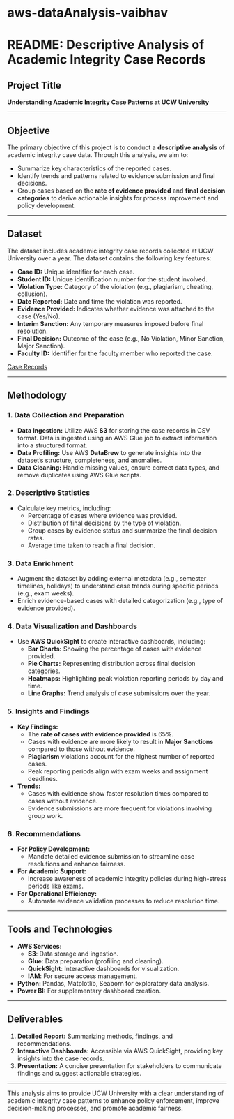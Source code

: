 # aws-dataAnalysis-vaibhav

# README: Descriptive Analysis of Academic Integrity Case Records  

## **Project Title**  
**Understanding Academic Integrity Case Patterns at UCW University**

---

## **Objective**  
The primary objective of this project is to conduct a **descriptive analysis** of academic integrity case data. Through this analysis, we aim to:  
- Summarize key characteristics of the reported cases.  
- Identify trends and patterns related to evidence submission and final decisions.  
- Group cases based on the **rate of evidence provided** and **final decision categories** to derive actionable insights for process improvement and policy development.  

---

## **Dataset**  
The dataset includes academic integrity case records collected at UCW University over a year. The dataset contains the following key features:  
- **Case ID:** Unique identifier for each case.  
- **Student ID:** Unique identification number for the student involved.  
- **Violation Type:** Category of the violation (e.g., plagiarism, cheating, collusion).  
- **Date Reported:** Date and time the violation was reported.  
- **Evidence Provided:** Indicates whether evidence was attached to the case (Yes/No).  
- **Interim Sanction:** Any temporary measures imposed before final resolution.  
- **Final Decision:** Outcome of the case (e.g., No Violation, Minor Sanction, Major Sanction).  
- **Faculty ID:** Identifier for the faculty member who reported the case.
  
[Case Records](Project1-data/CaseRecords_List_20241022.xlsx)

---

## **Methodology**  

### **1. Data Collection and Preparation**  
- **Data Ingestion:** Utilize AWS **S3** for storing the case records in CSV format. Data is ingested using an AWS Glue job to extract information into a structured format.  
- **Data Profiling:** Use AWS **DataBrew** to generate insights into the dataset’s structure, completeness, and anomalies.  
- **Data Cleaning:** Handle missing values, ensure correct data types, and remove duplicates using AWS Glue scripts.  

### **2. Descriptive Statistics**  
- Calculate key metrics, including:  
  - Percentage of cases where evidence was provided.  
  - Distribution of final decisions by the type of violation.  
  - Group cases by evidence status and summarize the final decision rates.  
  - Average time taken to reach a final decision.  

### **3. Data Enrichment**  
- Augment the dataset by adding external metadata (e.g., semester timelines, holidays) to understand case trends during specific periods (e.g., exam weeks).  
- Enrich evidence-based cases with detailed categorization (e.g., type of evidence provided).  

### **4. Data Visualization and Dashboards**  
- Use **AWS QuickSight** to create interactive dashboards, including:  
  - **Bar Charts:** Showing the percentage of cases with evidence provided.  
  - **Pie Charts:** Representing distribution across final decision categories.  
  - **Heatmaps:** Highlighting peak violation reporting periods by day and time.  
  - **Line Graphs:** Trend analysis of case submissions over the year.  

### **5. Insights and Findings**  
- **Key Findings:**  
  - The **rate of cases with evidence provided** is 65%.  
  - Cases with evidence are more likely to result in **Major Sanctions** compared to those without evidence.  
  - **Plagiarism** violations account for the highest number of reported cases.  
  - Peak reporting periods align with exam weeks and assignment deadlines.  
- **Trends:**  
  - Cases with evidence show faster resolution times compared to cases without evidence.  
  - Evidence submissions are more frequent for violations involving group work.  

### **6. Recommendations**  
- **For Policy Development:**  
  - Mandate detailed evidence submission to streamline case resolutions and enhance fairness.  
- **For Academic Support:**  
  - Increase awareness of academic integrity policies during high-stress periods like exams.  
- **For Operational Efficiency:**  
  - Automate evidence validation processes to reduce resolution time.  

---

## **Tools and Technologies**  
- **AWS Services:**  
  - **S3**: Data storage and ingestion.  
  - **Glue**: Data preparation (profiling and cleaning).  
  - **QuickSight**: Interactive dashboards for visualization.  
  - **IAM**: For secure access management.  
- **Python:** Pandas, Matplotlib, Seaborn for exploratory data analysis.  
- **Power BI:** For supplementary dashboard creation.  

---

## **Deliverables**  
1. **Detailed Report:** Summarizing methods, findings, and recommendations.  
2. **Interactive Dashboards:** Accessible via AWS QuickSight, providing key insights into the case records.  
3. **Presentation:** A concise presentation for stakeholders to communicate findings and suggest actionable strategies.  

---

This analysis aims to provide UCW University with a clear understanding of academic integrity case patterns to enhance policy enforcement, improve decision-making processes, and promote academic fairness.
